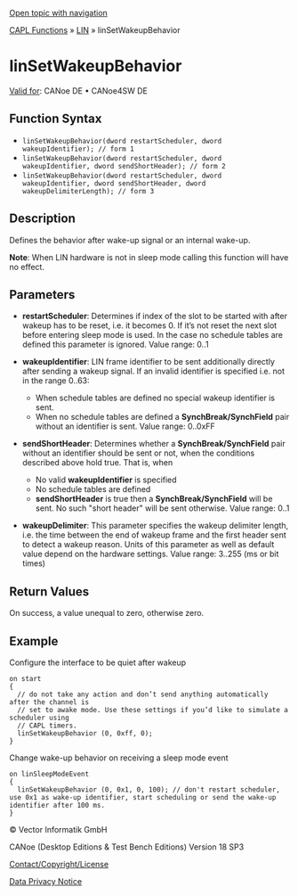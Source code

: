[Open topic with navigation](../../../../../CANoeDEFamily.htm#Topics/CAPLFunctions/LIN/Functions/CAPLfunctionLINSetWakeupBahvior.md)

[CAPL Functions](../../CAPLfunctions.md) » [LIN](../CAPLfunctionsLINOverview.md) » linSetWakeupBehavior

# linSetWakeupBehavior

[Valid for](../../../Shared/FeatureAvailability.md): CANoe DE • CANoe4SW DE

## Function Syntax

- `linSetWakeupBehavior(dword restartScheduler, dword wakeupIdentifier); // form 1`
- `linSetWakeupBehavior(dword restartScheduler, dword wakeupIdentifier, dword sendShortHeader); // form 2`
- `linSetWakeupBehavior(dword restartScheduler, dword wakeupIdentifier, dword sendShortHeader, dword wakeupDelimiterLength); // form 3`

## Description

Defines the behavior after wake-up signal or an internal wake-up.

**Note**: When LIN hardware is not in sleep mode calling this function will have no effect.

## Parameters

- **restartScheduler**: Determines if index of the slot to be started with after wakeup has to be reset, i.e. it becomes 0. If it’s not reset the next slot before entering sleep mode is used. In the case no schedule tables are defined this parameter is ignored. Value range: 0..1

- **wakeupIdentifier**: LIN frame identifier to be sent additionally directly after sending a wakeup signal. If an invalid identifier is specified i.e. not in the range 0..63:
  - When schedule tables are defined no special wakeup identifier is sent.
  - When no schedule tables are defined a **SynchBreak/SynchField** pair without an identifier is sent.
  Value range: 0..0xFF

- **sendShortHeader**: Determines whether a **SynchBreak/SynchField** pair without an identifier should be sent or not, when the conditions described above hold true. That is, when
  - No valid **wakeupIdentifier** is specified
  - No schedule tables are defined
  - **sendShortHeader** is true then a **SynchBreak/SynchField** will be sent. No such "short header" will be sent otherwise.
  Value range: 0..1

- **wakeupDelimiter**: This parameter specifies the wakeup delimiter length, i.e. the time between the end of wakeup frame and the first header sent to detect a wakeup reason. Units of this parameter as well as default value depend on the hardware settings. Value range: 3..255 (ms or bit times)

## Return Values

On success, a value unequal to zero, otherwise zero.

## Example

Configure the interface to be quiet after wakeup

```plaintext
on start
{
  // do not take any action and don’t send anything automatically after the channel is
  // set to awake mode. Use these settings if you’d like to simulate a scheduler using
  // CAPL timers.
  linSetWakeupBehavior (0, 0xff, 0);
}
```

Change wake-up behavior on receiving a sleep mode event

```plaintext
on linSleepModeEvent
{
  linSetWakeupBehavior (0, 0x1, 0, 100); // don't restart scheduler, use 0x1 as wake-up identifier, start scheduling or send the wake-up identifier after 100 ms.
}
```

© Vector Informatik GmbH

CANoe (Desktop Editions & Test Bench Editions) Version 18 SP3

[Contact/Copyright/License](../../../Shared/ContactCopyrightLicense.md)

[Data Privacy Notice](https://www.vector.com/int/en/company/get-info/privacy-policy/)
